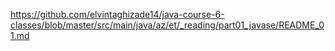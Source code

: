 https://github.com/elvintaghizade14/java-course-6-classes/blob/master/src/main/java/az/et/_reading/part01_javase/README_01.md
